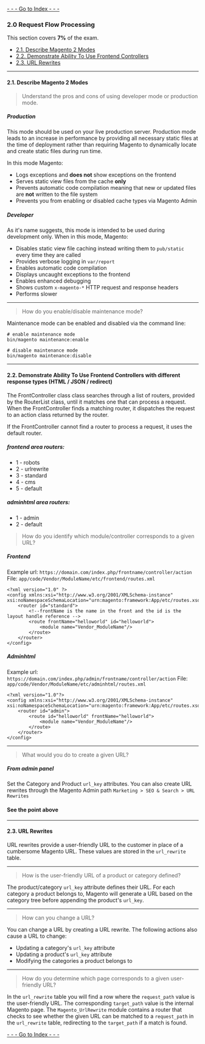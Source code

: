 [ - - -  Go to Index - - - ](/magento2-associate-developer-guide)

### 2.0 Request Flow Processing
This section covers **7%** of the exam.

- [2.1. Describe Magento 2 Modes](#21-describe-magento-2-modes)
- [2.2. Demonstrate Ability To Use Frontend Controllers](#22-demonstrate-ability-to-use-frontend-controllers)
- [2.3. URL Rewrites](#23-url-rewrites)

---
#### 2.1. Describe Magento 2 Modes
> Understand the pros and cons of using developer mode or production mode.

##### Production
This mode should be used on your live production server. Production mode leads to an increase in performance by providing all necessary static files at the time of deployment rather than requiring Magento to dynamically locate and create static files during run time.

In this mode Magento:
- Logs exceptions and **does not** show exceptions on the frontend
- Serves static view files from the cache **only**
- Prevents automatic code compilation meaning that new or updated files are **not** written to the file system
- Prevents you from enabling or disabled cache types via Magento Admin

##### Developer
As it's name suggests, this mode is intended to be used during development only. When in this mode, Magento:
- Disables static view file caching instead writing them to `pub/static` every time they are called
- Provides verbose logging in `var/report`
- Enables automatic code compilation
- Displays uncaught exceptions to the frontend
- Enables enhanced debugging
- Shows custom `x-magento-*` HTTP request and response headers
- Performs slower

---
> How do you enable/disable maintenance mode?

Maintenance mode can be enabled and disabled via the command line:
```
# enable maintenance mode
bin/magento maintenance:enable

# disable maintenance mode
bin/magento maintenance:disable
```

---
#### 2.2. Demonstrate Ability To Use Frontend Controllers with different response types (HTML / JSON / redirect)
The FrontController class class searches through a list of routers, provided by the RouterList class, until it matches one that can process a request. When the FrontController finds a matching router, it dispatches the request to an action class returned by the router.

If the FrontController cannot find a router to process a request, it uses the default router.
##### frontend area routers:

- 1 - robots
- 2 - urlrewrite	
- 3 - standard
- 4 - cms
- 5 - default

##### adminhtml area routers:
- 1 - admin
- 2 - default	


> How do you identify which module/controller corresponds to a given URL?

##### Frontend
Example url: `https://domain.com/index.php/frontname/controller/action`
File: `app/code/Vendor/ModuleName/etc/frontend/routes.xml`
````
<?xml version="1.0" ?>
<config xmlns:xsi="http://www.w3.org/2001/XMLSchema-instance" xsi:noNamespaceSchemaLocation="urn:magento:framework:App/etc/routes.xsd">
    <router id="standard">
        <!--frontName is the name in the front and the id is the layout handle reference -->
        <route frontName="helloworld" id="helloworld">
            <module name="Vendor_ModuleName"/>
        </route>
    </router>
</config>
````

##### Adminhtml
Example url: `https://domain.com/index.php/admin/frontname/controller/action`
File: `app/code/Vendor/ModuleName/etc/adminhtml/routes.xml`
````
<?xml version="1.0"?>
<config xmlns:xsi="http://www.w3.org/2001/XMLSchema-instance" xsi:noNamespaceSchemaLocation="urn:magento:framework:App/etc/routes.xsd">
    <router id="admin">
        <route id="helloworld" frontName="helloworld">
            <module name="Vendor_ModuleName"/>
        </route>
    </router>
</config>
````
---
> What would you do to create a given URL?
##### From admin panel
Set the Category and Product `url_key` attributes. You can also create URL rewrites through the Magento Admin path `Marketing > SEO & Search > URL Rewrites`
#### See the point above

---
#### 2.3. URL Rewrites
URL rewrites provide a user-friendly URL to the customer in place of a cumbersome Magento URL. These values are stored in the `url_rewrite` table.

---
> How is the user-friendly URL of a product or category defined?

The product/category `url_key` attribute defines their URL. For each category a product belongs to, Magento will generate a URL based on the category tree before appending the product's `url_key`.

---
> How can you change a URL?

You can change a URL by creating a URL rewrite. The following actions also cause a URL to change:
- Updating a category's `url_key` attribute
- Updating a product's `url_key` attribute
- Modifying the categories a product belongs to

---
> How do you determine which page corresponds to a given user-friendly URL?

In the `url_rewrite` table you will find a row where the `request_path` value is the user-friendly URL. The corresponding `target_path` value is the internal Magento page. The `Magento_UrlRewrite` module contains a router that checks to see whether the given URL can be matched to a `request_path` in the `url_rewrite` table, redirecting to the `target_path` if a match is found.

[ - - -  Go to Index - - - ](/magento2-associate-developer-guide)
